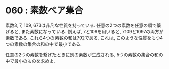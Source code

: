 # 060 : 素数ペア集合

素数3, 7, 109, 673は非凡な性質を持っている. 任意の2つの素数を任意の順で繋げると, また素数になっている. 例えば, 7と109を用いると, 7109と1097の両方が素数である. これら4つの素数の和は792である. これは, このような性質をもつ4つの素数の集合の和の中で最小である.

任意の2つの素数を繋げたときに別の素数が生成される, 5つの素数の集合の和の中で最小のものを求めよ.
